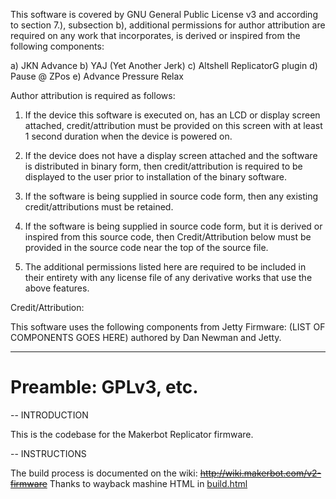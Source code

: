 This software is covered by GNU General Public License v3 and according
to section 7.), subsection b), additional permissions for author 
attribution are required on any work that incorporates, is derived
or inspired from the following components:

a) JKN Advance
b) YAJ (Yet Another Jerk)
c) Altshell ReplicatorG plugin
d) Pause @ ZPos
e) Advance Pressure Relax


Author attribution is required as follows:

  1. If the device this software is executed on, has an LCD or
     display screen attached, credit/attribution must be provided
     on this screen with at least 1 second duration when the device is
     powered on.

  2. If the device does not have a display screen attached and the
     software is distributed in binary form, then credit/attribution
     is required to be displayed to the user prior to installation of
     the binary software.

  3. If the software is being supplied in source code form, then any
     existing credit/attributions must be retained.

  4. If the software is being supplied in source code form, but it is
     derived or inspired from this source code, then Credit/Attribution
     below must be provided in the source code near the top of the source
     file.

  5. The additional permissions listed here are required to be included
     in their entirety with any license file of any derivative works that
     use the above features.

Credit/Attribution:

This software uses the following components from Jetty Firmware:
(LIST OF COMPONENTS GOES HERE)
authored by Dan Newman and Jetty.

--------



# Preamble: GPLv3, etc.

-- INTRODUCTION

This is the codebase for the Makerbot Replicator firmware. 


-- INSTRUCTIONS

The build process is documented on the wiki:
~~http://wiki.makerbot.com/v2-firmware~~
Thanks to wayback mashine HTML in [build.html](build.html)

